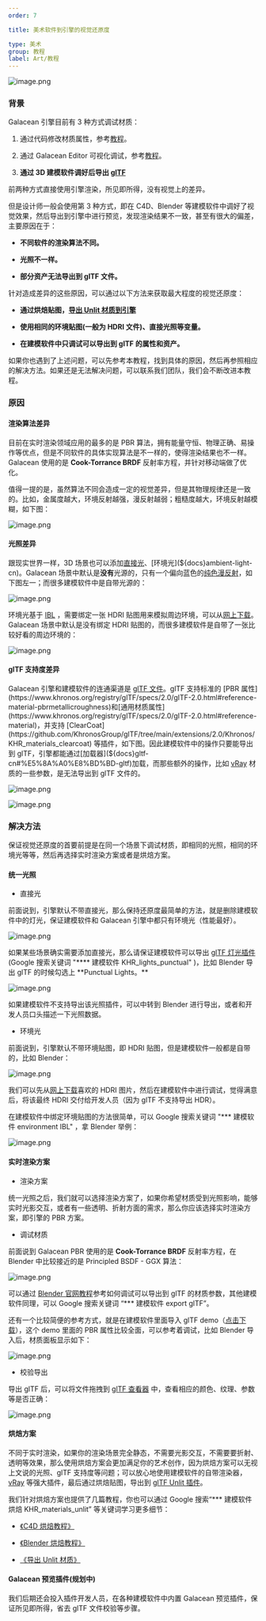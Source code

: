 ```yaml
---
order: 7

title: 美术软件到引擎的视觉还原度

type: 美术
group: 教程
label: Art/教程
---
```


![image.png](https://gw.alipayobjects.com/zos/oasisHub/5dd84590-7c37-4156-bb1a-498207880c75/1635493348596-92184a82-6aaa-4ab8-95e5-2d88762df213.png)

### 背景

Galacean 引擎目前有 3 种方式调试材质：

1. 通过代码修改材质属性，参考[教程](${docs}material-cn)。

2. 通过 Galacean Editor 可视化调试，参考[教程](${docs}editor-3d-material-cn)。

3. **通过 3D 建模软件调好后导出 [glTF](${docs}gltf-cn)**

前两种方式直接使用引擎渲染，所见即所得，没有视觉上的差异。

但是设计师一般会使用第 3 种方式，即在 C4D、Blender 等建模软件中调好了视觉效果，然后导出到引擎中进行预览，发现渲染结果不一致，甚至有很大的偏差，主要原因在于：

- **不同软件的渲染算法不同。**

- **光照不一样。**

- **部分资产无法导出到 glTF 文件。**

针对造成差异的这些原因，可以通过以下方法来获取最大程度的视觉还原度：

- **通过烘焙贴图，[导出 Unlit 材质到引擎](${docs}artist-unlit-cn)**

- **使用相同的环境贴图(一般为 HDRI 文件)、直接光照等变量。**

- **在建模软件中只调试可以导出到 glTF 的属性和资产。**

如果你也遇到了上述问题，可以先参考本教程，找到具体的原因，然后再参照相应的解决方法。如果还是无法解决问题，可以联系我们团队，我们会不断改进本教程。

### 原因

#### 渲染算法差异

目前在实时渲染领域应用的最多的是 PBR 算法，拥有能量守恒、物理正确、易操作等优点，但是不同软件的具体实现算法是不一样的，使得渲染结果也不一样。Galacean 使用的是 **Cook-Torrance BRDF** 反射率方程，并针对移动端做了优化。

值得一提的是，虽然算法不同会造成一定的视觉差异，但是其物理规律还是一致的。比如，金属度越大，环境反射越强，漫反射越弱；粗糙度越大，环境反射越模糊，如下图：

![image.png](https://gw.alipayobjects.com/zos/oasisHub/ddfe44e2-c9ab-4692-b62f-b43b8965ee4c/1635432936926-b26c9652-6d95-4160-9743-b954025dfe32.png)

#### 光照差异

跟现实世界一样，3D 场景也可以添加[直接光](${docs}light-cn#%E6%96%B9%E5%90%91%E5%85%89)、[环境光](${docs}ambient-light-cn)。Galacean 场景中默认是**没有**光源的，只有一个偏向蓝色的[纯色漫反射](${api}core/AmbientLight#diffuseSolidColor)，如下图左一；而很多建模软件中是自带光源的：

![image.png](https://gw.alipayobjects.com/zos/oasisHub/391e9bd9-945d-474d-b3fb-8cb0490e2b6f/1635434650361-60d7f40f-9f22-4e48-8865-141415d638f9.png)

环境光基于 [IBL](${docs}texture-cube-cn#ibl) ，需要绑定一张 HDRI 贴图用来模拟周边环境，可以从[网上下载](https://polyhaven.com/hdris)。Galacean 场景中默认是没有绑定 HDRI 贴图的，而很多建模软件是自带了一张比较好看的周边环境的：

![image.png](https://gw.alipayobjects.com/zos/oasisHub/61c2287b-0793-4763-a5f5-70567fcdf106/1635477315862-08b0c680-029b-400b-8600-1d8cf7a20c60.png)

#### glTF 支持度差异

Galacean 引擎和建模软件的连通渠道是 [glTF 文件](${docs}gltf-cn)。glTF 支持标准的 [PBR 属性](https://www.khronos.org/registry/glTF/specs/2.0/glTF-2.0.html#reference-material-pbrmetallicroughness)和[通用材质属性](https://www.khronos.org/registry/glTF/specs/2.0/glTF-2.0.html#reference-material)，并支持 [ClearCoat](https://github.com/KhronosGroup/glTF/tree/main/extensions/2.0/Khronos/KHR_materials_clearcoat) 等插件，如下图。因此建模软件中的操作只要能导出到 glTF，引擎都能通过[加载器](${docs}gltf-cn#%E5%8A%A0%E8%BD%BD-gltf)加载，而那些额外的操作，比如 [vRay](https://www.chaosgroup.com/cn/vray/3ds-max) 材质的一些参数，是无法导出到 glTF 文件的。

![image.png](https://gw.alipayobjects.com/zos/oasisHub/2010b748-ab8b-4e46-8b15-3aee4daa71f9/1635434775734-f8454efe-d268-4f80-87ab-40f1cddf96ea.png)

![image.png](https://gw.alipayobjects.com/zos/oasisHub/acd35018-dc09-404b-a735-85a981384df1/1635434736607-cc408f27-a7d7-4a30-a7ea-e083f209d2c9.png)

### 解决方法

保证视觉还原度的首要前提是在同一个场景下调试材质，即相同的光照，相同的环境光等等，然后再选择实时渲染方案或者是烘焙方案。

#### 统一光照

- 直接光

前面说到，引擎默认不带直接光，那么保持还原度最简单的方法，就是删除建模软件中的灯光，保证建模软件和 Galacean 引擎中都只有环境光（性能最好）。

![image.png](https://gw.alipayobjects.com/zos/oasisHub/dc228a19-8ca7-4ffa-ae0f-6634d0aad373/1635493208445-f1a4f6ac-28bf-4e22-8067-552ad88411b6.png)

如果某些场景确实需要添加直接光，那么请保证建模软件可以导出 [glTF 灯光插件](https://github.com/KhronosGroup/glTF/tree/main/extensions/2.0/Khronos/KHR_lights_punctual) (Google 搜索关键词 "\***\* 建模软件 KHR_lights_punctual" )，比如 Blender 导出 glTF 的时候勾选上 **Punctual Lights。\*\*

![image.png](https://gw.alipayobjects.com/zos/oasisHub/63a252d3-7f24-4b58-bfcd-45201c479b3c/1635494985124-29f86a28-2793-435a-8230-c9fea61bb60d.png)

如果建模软件不支持导出该光照插件，可以中转到 Blender 进行导出，或者和开发人员口头描述一下光照数据。

- 环境光

前面说到，引擎默认不带环境贴图，即 HDRI 贴图，但是建模软件一般都是自带的，比如 Blender：

![image.png](https://gw.alipayobjects.com/zos/oasisHub/f1683b34-c991-490f-835a-918693debbdf/1635495607766-f7f7deea-656a-4f7b-90cd-1ebf2364f6a7.png)

我们可以先从[网上下载](https://polyhaven.com/hdris)喜欢的 HDRI 图片，然后在建模软件中进行调试，觉得满意后，将该最终 HDRI 交付给开发人员（因为 glTF 不支持导出 HDR）。

在建模软件中绑定环境贴图的方法很简单，可以 Google 搜索关键词 "\*\*\* 建模软件 environment IBL" ，拿 Blender 举例：

![image.png](https://gw.alipayobjects.com/zos/oasisHub/52e54319-7c7f-42a5-bf16-e7bca854734c/1635496231128-2b912395-f1eb-48cd-b5e9-323cb28c8c49.png)

#### 实时渲染方案

- 渲染方案

统一光照之后，我们就可以选择渲染方案了，如果你希望材质受到光照影响，能够实时光影交互，或者有一些透明、折射方面的需求，那么你应该选择实时渲染方案，即引擎的 PBR 方案。

- 调试材质

前面说到 Galacean PBR 使用的是 **Cook-Torrance BRDF** 反射率方程，在 Blender 中比较接近的是 Principled BSDF - GGX 算法：

![image.png](https://gw.alipayobjects.com/zos/oasisHub/623b429e-b731-4c00-85ab-fd2cd270e695/1635496608900-f47ae7b7-e917-475a-9b24-74a91d485e8e.png)

可以通过 [Blender 官网教程](https://docs.blender.org/manual/en/2.80/addons/io_scene_gltf2.html#)参考如何调试可以导出到 glTF 的材质参数，其他建模软件同理，可以 Google 搜索关键词 “\*\*\* 建模软件 export glTF”。

还有一个比较简便的参考方式，就是在建模软件里面导入 glTF demo（[点击下载](https://gw.alipayobjects.com/os/bmw-prod/85faf9f8-8030-45b2-8ba3-09a61b3db0c3.glb)），这个 demo 里面的 PBR 属性比较全面，可以参考着调试，比如 Blender 导入后，材质面板显示如下：

![image.png](https://gw.alipayobjects.com/zos/oasisHub/6643f12a-6226-490f-b853-f962a38cb09b/1635499476109-753aae7a-5ffa-4d52-ace1-4eaaef81919f.png)

- 校验导出

导出 glTF 后，可以将文件拖拽到 [glTF 查看器](https://galacean.com/#/gltf-viewer) 中，查看相应的颜色、纹理、参数等是否正确：

![image.png](https://gw.alipayobjects.com/zos/oasisHub/a76d35e6-e222-4877-89a4-c44a117a1284/1635499678001-f7df3dc2-2219-4516-887b-fc5d51dc3521.png)

#### 烘焙方案

不同于实时渲染，如果你的渲染场景完全静态，不需要光影交互，不需要要折射、透明等效果，那么使用烘焙方案会更加满足你的艺术创作，因为烘焙方案可以无视上文说的光照、glTF 支持度等问题；可以放心地使用建模软件的自带渲染器，[vRay](https://www.chaosgroup.com/cn/vray/3ds-max) 等强大插件，最后通过烘焙贴图，导出到 [glTF Unlit 插件](https://github.com/KhronosGroup/glTF/tree/main/extensions/2.0/Khronos/KHR_materials_unlit)。

我们针对烘焙方案也提供了几篇教程，你也可以通过 Google 搜索“\*\*\* 建模软件 烘焙 KHR_materials_unlit” 等关键词学习更多细节：

- [《C4D 烘焙教程》](${docs}artist-bake-cn)

- [《Blender 烘焙教程》](${docs}artist-bake-cn)

- [《导出 Unlit 材质》](${docs}artist-unlit-cn)

#### Galacean 预览插件(规划中)

我们后期还会投入插件开发人员，在各种建模软件中内置 Galacean 预览插件，保证所见即所得，省去 glTF 文件校验等步骤。
